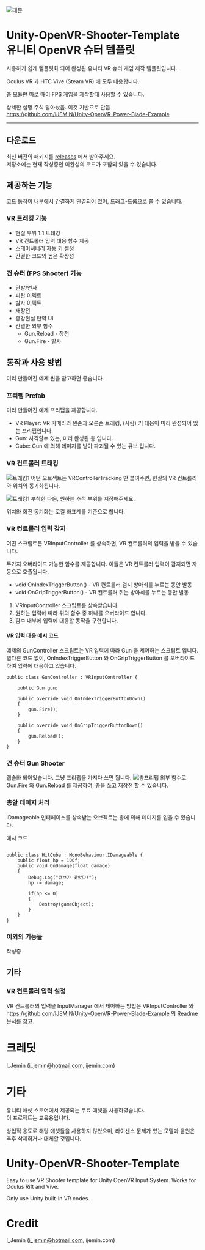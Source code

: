 ![대문](https://imgur.com/wocxoKL.png)


# Unity-OpenVR-Shooter-Template<br>유니티 OpenVR 슈터 템플릿
사용하기 쉽게 템플릿화 되어 완성된 유니티 VR 슈터 게임 제작 템플릿입니다.

Oculus VR 과 HTC Vive (Steam VR) 에 모두 대응합니다.

총 모듈만 따로 때어 FPS 게임을 제작할때 사용할 수 있습니다.

상세한 설명 주석 달아놨음.
이것 기반으로 만듬<br>https://github.com/IJEMIN/Unity-OpenVR-Power-Blade-Example

----------
## 다운로드
최신 버전의 패키지를 [releases](//github.com/IJEMIN/Unity-OpenVR-Shooter-Template/releases) 에서 받아주세요.<br>저장소에는 현재 작성중인 미완성의 코드가 포함되 있을 수 있습니다.


## 제공하는 기능
코드 동작이 내부에서 간결하게 완결되어 있어, 드래그-드롭으로 쓸 수 있습니다.

### VR 트래킹 기능
- 현실 부위 1:1 트래킹
- VR 컨트롤러 입력 대응 함수 제공
- 스테이셔너리 자동 키 설정
- 간결한 코드와 높은 확장성

### 건 슈터 (FPS Shooter) 기능
- 단발/연사
- 피탄 이펙트
- 발사 이펙트
- 재장전
- 증강현실 탄약 UI
- 간결한 외부 함수
    - Gun.Reload - 장전
    - Gun.Fire - 발사

## 동작과 사용 방법
미리 만들어진 예제 씬을 참고하면 좋습니다.

### 프리팹 Prefab

미리 만들어진 예제 프리팹을 제공합니다.
- VR Player: VR 카메라와 왼손과 오른손 트래킹, (사람) 키 대응이 미리 완성되어 있는 프리팹입니다.
- Gun: 사격할수 있는, 미리 완성된 총 입니다.
- Cube: Gun 에 의해 데미지를 받아 파괴될 수 있는 큐브 입니다.

### VR 컨트롤러 트래킹
![트래킹1](https://imgur.com/NKPpcAc.png)
어떤 오브젝트든 VRControllerTracking 만 붙여주면, 현실의 VR 컨트롤러와 위치와 동기화됩니다.

![트래킹1](https://imgur.com/jgH8PFD.png)
부착한 다음, 원하는 추적 부위를 지정해주세요.

위치와 회전 동기화는 로컬 좌표계를 기준으로 합니다.


### VR 컨트롤러 입력 감지

어떤 스크립트든 VRInputController 를 상속하면, VR 컨트롤러의 입력을 받을 수 있습니다.

두가지 오버라이드 가능한 함수를 제공합니다. 이들은 VR 컨트롤러 입력이 감지되면 자동으로 호출됩니다.
- void OnIndexTriggerButton() - VR 컨트롤러 검지 방아쇠를 누르는 동안 발동
- void OnGripTriggerButton() - VR 컨트롤러 쥐는 방아쇠를 누르는 동안 발동

1. VRInputController 스크립트를 상속받습니다.
2. 원하는 입력에 따라 위의 함수 중 하나를 오버라이드 합니다.
3. 함수 내부에 입력에 대응할 동작을 구현합니다.

#### VR 입력 대응 예시 코드

예제의 GunController 스크립트는 VR 입력에 따라 Gun 을 제어하는 스크립트 입니다.
별다른 코드 없이, OnIndexTriggerButton 와 OnGripTriggerButton 를 오버라이드 하여 입력에 대응하고 있습니다.


~~~
public class GunController : VRInputController {
	
	public Gun gun;

	public override void OnIndexTriggerButtonDown()
	{
		gun.Fire();
	}

	public override void OnGripTriggerButtonDown()
	{
		gun.Reload();
	}
}
~~~

### 건 슈터 Gun Shooter
캡슐화 되어있습니다. 그냥 프리팹을 가져다 쓰면 됩니다.
![총프리팹](https://imgur.com/T9ZJiT3.png)
외부 함수로 Gun.Fire 와 Gun.Reload 를 제공하여, 총을 쏘고 재장전 할 수 있습니다.

### 총알 데미지 처리
IDamageable 인터페이스를 상속받는 오브젝트는 총에 의해 데미지를 입을 수 있습니다.

예시 코드
~~~

public class HitCube : MonoBehaviour,IDamageable {
	public float hp = 100f;	
	public void OnDamage(float damage)
	{
		Debug.Log("큐브가 맞았다!");
		hp -= damage;

		if(hp <= 0)
		{
			Destroy(gameObject);
		}
	}
}
~~~

### 이외의 기능들 ###

작성중

## 기타 ##

### VR 컨트롤러 입력 설정

VR 컨트롤러의 입력을 InputManager 에서 제어하는 방법은 VRInputController 와 https://github.com/IJEMIN/Unity-OpenVR-Power-Blade-Example 의 Readme 문서를 참고.



# 크레딧
I_Jemin (i_jemin@hotmail.com, ijemin.com)

# 기타
유니티 애셋 스토어에서 제공되는 무료 애셋을 사용하였습니다.<br>
이 프로젝트는 교육용입니다.

상업적 용도로 해당 애셋들을 사용하지 않았으며, 라이센스 문제가 있는 모델과 음원은 추후 삭제하거나 대체할 것입니다.







# Unity-OpenVR-Shooter-Template
Easy to use VR Shooter template for Unity OpenVR Input System. Works for Oculus Rift and Vive.

Only use Unity built-in VR codes.

# Credit
I_Jemin (i_jemin@hotmail.com, ijemin.com)